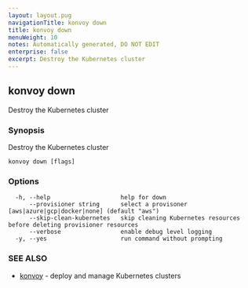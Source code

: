 ```yaml
---
layout: layout.pug
navigationTitle: konvoy down
title: konvoy down
menuWeight: 10
notes: Automatically generated, DO NOT EDIT
enterprise: false
excerpt: Destroy the Kubernetes cluster
---
```


## konvoy down

Destroy the Kubernetes cluster

### Synopsis

Destroy the Kubernetes cluster

```
konvoy down [flags]
```

### Options

```
  -h, --help                    help for down
      --provisioner string      select a provisoner [aws|azure|gcp|docker|none] (default "aws")
      --skip-clean-kubernetes   skip cleaning Kubernetes resources before deleting provisioner resources
      --verbose                 enable debug level logging
  -y, --yes                     run command without prompting
```

### SEE ALSO

* [konvoy](../)	 - deploy and manage Kubernetes clusters

